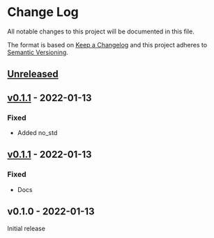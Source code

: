 # Change Log

All notable changes to this project will be documented in this file.

The format is based on [Keep a Changelog](http://keepachangelog.com/)
and this project adheres to [Semantic Versioning](http://semver.org/).

## [Unreleased]

## [v0.1.1] - 2022-01-13

### Fixed

- Added no_std

## [v0.1.1] - 2022-01-13

### Fixed

- Docs

## v0.1.0 - 2022-01-13

Initial release

[Unreleased]: https://github.com/rust-embedded/embedded-hal/compare/v0.1.2...HEAD
[v0.1.2]: https://github.com/rust-embedded/embedded-hal/compare/v0.1.1...v0.1.2
[v0.1.1]: https://github.com/rust-embedded/embedded-hal/compare/v0.1.0...v0.1.1
